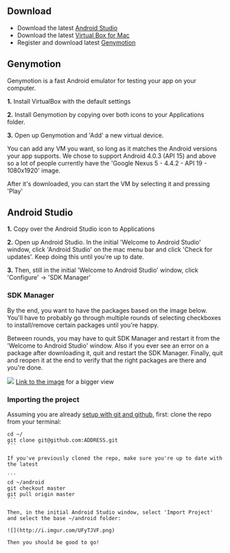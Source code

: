## Download
* Download the latest [Android Studio](http://developer.android.com/sdk/installing/studio.html)
* Download the latest [Virtual Box for Mac](https://www.virtualbox.org/wiki/Downloads)
* Register and download latest [Genymotion](https://shop.genymotion.com/index.php?controller=order-opc)

## Genymotion
Genymotion is a fast Android emulator for testing your app on your computer.

**1.** Install VirtualBox with the default settings

**2.** Install Genymotion by copying over both icons to your Applications folder.

**3.** Open up Genymotion and 'Add' a new virtual device.

You can add any VM you want, so long as it matches the Android versions your app supports.  We chose to support Android 4.0.3 (API 15) and above so a lot of people currently have the 'Google Nexus 5 - 4.4.2 - API 19 - 1080x1920' image.

After it's downloaded, you can start the VM by selecting it and pressing 'Play'

## Android Studio
**1.** Copy over the Android Studio icon to Applications

**2.** Open up Android Studio.  In the initial 'Welcome to Android Studio' window, click 'Android Studio' on the mac menu bar and click 'Check for updates'.  Keep doing this until you're up to date.

**3.** Then, still in the initial 'Welcome to Android Studio' window, click 'Configure' -> 'SDK Manager'

### SDK Manager

By the end, you want to have the packages based on the image below.  You'll have to probably go through multiple rounds of selecting checkboxes to install/remove certain packages until you're happy.  

Between rounds, you may have to quit SDK Manager and restart it from the 'Welcome to Android Studio' window.  Also if you ever see an error on a package after downloading it, quit and restart the SDK Manager.  Finally, quit and reopen it at the end to verify that the right packages are there and you're done.

![](http://i.imgur.com/QqsBUUU.png)
[Link to the image](http://i.imgur.com/QqsBUUU.png) for a bigger view

### Importing the project

Assuming you are already [setup with git and github](https://github.com/nstevens/androidguide/wiki/Setting-up-git), first: clone the repo from your terminal:

````
cd ~/
git clone git@github.com:ADDRESS.git
```

If you've previously cloned the repo, make sure you're up to date with the latest

```
cd ~/android
git checkout master
git pull origin master
```

Then, in the initial Android Studio window, select 'Import Project' and select the base ~/android folder:

![](http://i.imgur.com/UFyTJVF.png)

Then you should be good to go!